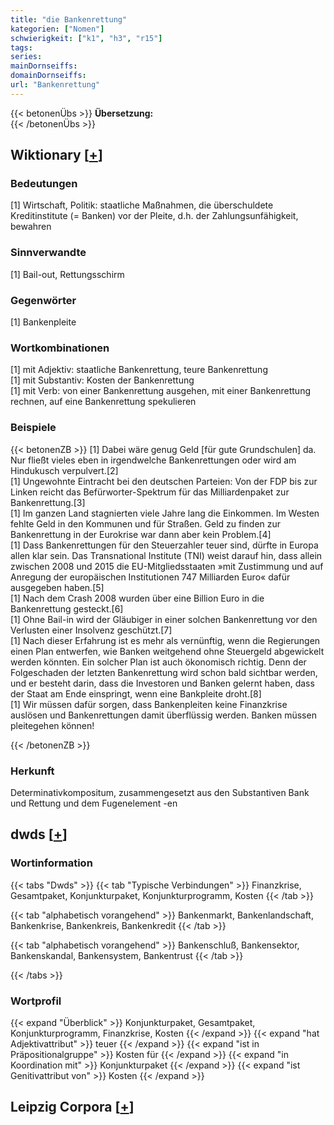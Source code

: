 ```yaml
---
title: "die Bankenrettung"
kategorien: ["Nomen"]
schwierigkeit: ["k1", "h3", "r15"]
tags:
series:
mainDornseiffs:
domainDornseiffs:
url: "Bankenrettung"
---
```


{{< betonenÜbs >}}
**Übersetzung:**  
{{< /betonenÜbs >}}

## Wiktionary [[+](https://de.wiktionary.org/wiki/Bankenrettung)]

### Bedeutungen
[1] Wirtschaft, Politik: staatliche Maßnahmen, die überschuldete Kreditinstitute (= Banken) vor der Pleite, d.h. der Zahlungsunfähigkeit, bewahren  

### Sinnverwandte
[1] Bail-out, Rettungsschirm  

### Gegenwörter
[1] Bankenpleite  

### Wortkombinationen
[1] mit Adjektiv: staatliche Bankenrettung, teure Bankenrettung  
[1] mit Substantiv: Kosten der Bankenrettung  
[1] mit Verb: von einer Bankenrettung ausgehen, mit einer Bankenrettung rechnen, auf eine Bankenrettung spekulieren  

### Beispiele
{{< betonenZB >}}
[1] Dabei wäre genug Geld [für gute Grundschulen] da. Nur fließt vieles eben in irgendwelche Bankenrettungen oder wird am Hindukusch verpulvert.[2]  
[1] Ungewohnte Eintracht bei den deutschen Parteien: Von der FDP bis zur Linken reicht das Befürworter-Spektrum für das Milliardenpaket zur Bankenrettung.[3]  
[1] Im ganzen Land stagnierten viele Jahre lang die Einkommen. Im Westen fehlte Geld in den Kommunen und für Straßen. Geld zu finden zur Bankenrettung in der Eurokrise war dann aber kein Problem.[4]  
[1] Dass Bankenrettungen für den Steuerzahler teuer sind, dürfte in Europa allen klar sein. Das Transnational Institute (TNI) weist darauf hin, dass allein zwischen 2008 und 2015 die EU-Mitgliedsstaaten »mit Zustimmung und auf Anregung der europäischen Institutionen 747 Milliarden Euro« dafür ausgegeben haben.[5]  
[1] Nach dem Crash 2008 wurden über eine Billion Euro in die Bankenrettung gesteckt.[6]  
[1] Ohne Bail-in wird der Gläubiger in einer solchen Bankenrettung vor den Verlusten einer Insolvenz geschützt.[7]  
[1] Nach dieser Erfahrung ist es mehr als vernünftig, wenn die Regierungen einen Plan entwerfen, wie Banken weitgehend ohne Steuergeld abgewickelt werden könnten. Ein solcher Plan ist auch ökonomisch richtig. Denn der Folgeschaden der letzten Bankenrettung wird schon bald sichtbar werden, und er besteht darin, dass die Investoren und Banken gelernt haben, dass der Staat am Ende einspringt, wenn eine Bankpleite droht.[8]  
[1] Wir müssen dafür sorgen, dass Bankenpleiten keine Finanzkrise auslösen und Bankenrettungen damit überflüssig werden. Banken müssen pleitegehen können!  

{{< /betonenZB >}}
### Herkunft
Determinativkompositum, zusammengesetzt aus den Substantiven Bank und Rettung und dem Fugenelement -en  



## dwds [[+](https://www.dwds.de/wb/Bankenrettung)]

### Wortinformation
{{< tabs "Dwds" >}}
{{< tab "Typische Verbindungen" >}}
Finanzkrise, Gesamtpaket, Konjunkturpaket, Konjunkturprogramm, Kosten
{{< /tab >}}

{{< tab "alphabetisch vorangehend" >}}
Bankenmarkt, Bankenlandschaft, Bankenkrise, Bankenkreis, Bankenkredit
{{< /tab >}}

{{< tab "alphabetisch vorangehend" >}}
Bankenschluß, Bankensektor, Bankenskandal, Bankensystem, Bankentrust
{{< /tab >}}

{{< /tabs >}}

### Wortprofil
{{< expand "Überblick" >}} Konjunkturpaket, Gesamtpaket, Konjunkturprogramm, Finanzkrise, Kosten {{< /expand >}}
{{< expand "hat Adjektivattribut" >}} teuer {{< /expand >}}
{{< expand "ist in Präpositionalgruppe" >}} Kosten für {{< /expand >}}
{{< expand "in Koordination mit" >}} Konjunkturpaket {{< /expand >}}
{{< expand "ist Genitivattribut von" >}} Kosten {{< /expand >}}

## Leipzig Corpora [[+](https://corpora.uni-leipzig.de/en/res?word=Bankenrettung&corpusId=deu_newscrawl-public_2018)]

